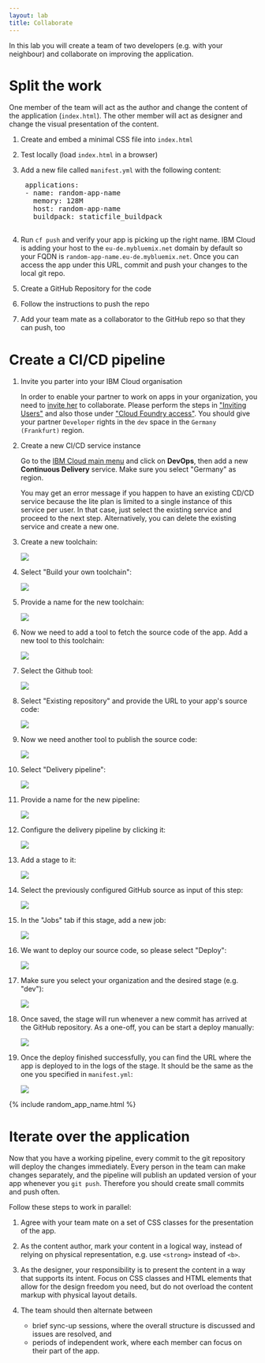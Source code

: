 ```yaml
---
layout: lab
title: Collaborate
---
```


In this lab you will create a team of two developers (e.g. with your neighbour) and collaborate on improving the application.

# Split the work

One member of the team will act as the author and change the content of the application (`index.html`). The other member will act as designer and change the visual presentation of the content.

1. Create and embed a minimal CSS file into `index.html`
1. Test locally (load `index.html` in a browser)
1. Add a new file called `manifest.yml` with the following content:

    <pre>
    applications:
    - name: <span class="app_name">random-app-name</span>
      memory: 128M
      host: <span class="app_name">random-app-name</span>
      buildpack: staticfile_buildpack
    </pre>

1. Run `cf push` and verify your app is picking up the right name. IBM Cloud is adding your host to the `eu-de.mybluemix.net` domain by default so your FQDN is <code><span class="app_name">random-app-name</span>.eu-de.mybluemix.net</code>. Once you can access the app under this URL, commit and push your changes to the local git repo.
1. Create a GitHub Repository for the code
1. Follow the instructions to push the repo
1. Add your team mate as a collaborator to the GitHub repo so that they can push, too

# Create a CI/CD pipeline

1. Invite you parter into your IBM Cloud organisation

   In order to enable your partner to work on apps in your organization, you need to [invite her](https://console.bluemix.net/docs/iam/iamuserinv.html#iamuserinv) to collaborate. Please perform the steps in ["Inviting Users"](https://console.bluemix.net/docs/iam/iamuserinv.html#inviting-users) and also those under ["Cloud Foundry access"](https://console.bluemix.net/docs/iam/iamuserinv.html#cloud-foundry-access). You should give your partner `Developer` rights in the `dev` space in the `Germany (Frankfurt)` region.

1.  Create a new CI/CD service instance

    Go to the [IBM Cloud main menu](https://console.bluemix.net/) and click on **DevOps**, then add a new **Continuous Delivery** service. Make sure you select "Germany" as region.

    You may get an error message if you happen to have an existing CD/CD service because the lite plan is limited to a single instance of this service per user. In that case, just select the existing service and proceed to the next step. Alternatively, you can delete the existing service and create a new one.

1.  Create a new toolchain:

    ![](004/create.png)

1.  Select "Build your own toolchain":

    ![](004/byo.png)

1.  Provide a name for the new toolchain:

    ![](004/byo-config.png)

1.  Now we need to add a tool to fetch the source code of the app. Add a new tool to this toolchain:

    ![](004/add-tool.png)

1.  Select the Github tool:

    ![](004/github.png)

1.  Select "Existing repository" and provide the URL to your app's source code:

    ![](004/git-configure.png)

1.  Now we need another tool to publish the source code:

    ![](004/add-tool.png)

1.  Select "Delivery pipeline":

    ![](004/delivery-pipeline.png)

1.  Provide a name for the new pipeline:

    ![](004/delivery-pipeline-name.png)

1.  Configure the delivery pipeline by clicking it:

    ![](004/configure-pipeline.png)

1.  Add a stage to it:

    ![](004/add-stage.png)

1.  Select the previously configured GitHub source as input of this step:

    ![](004/stage-input.png)

1.  In the "Jobs" tab if this stage, add a new job:

    ![](004/stage-add-job.png)

1.  We want to deploy our source code, so please select "Deploy":

    ![](004/stage-deploy.png)

1.  Make sure you select your organization and the desired stage (e.g. "dev"):

    ![](004/org-space.png)

1.  Once saved, the stage will run whenever a new commit has arrived at the GitHub repository. As a one-off, you can be start a deploy manually:

    ![](004/stage-trigger.png)

1.  Once the deploy finished successfully, you can find the URL where the app is deployed to in the logs of the stage. It should be the same as the one you specified in `manifest.yml`:

    ![](004/logs.png)

{% include random_app_name.html %}

# Iterate over the application

Now that you have a working pipeline, every commit to the git repository will deploy the changes immediately. Every person in the team can make changes separately, and the pipeline will publish an updated version of your app whenever you `git push`. Therefore you should create small commits and push often.

Follow these steps to work in parallel:

1.  Agree with your team mate on a set of CSS classes for the presentation of the app.
1.  As the content author, mark your content in a logical way, instead of relying on physical representation, e.g. use `<strong>` instead of `<b>`.
1.  As the designer, your responsibility is to present the content in a way that supports its intent. Focus on CSS classes and HTML elements that allow for the design freedom you need, but do not overload the content markup with physical layout details.
1.  The team should then alternate between

    - brief sync-up sessions, where the overall structure is discussed and issues are resolved, and
    - periods of independent work, where each member can focus on their part of the app.
